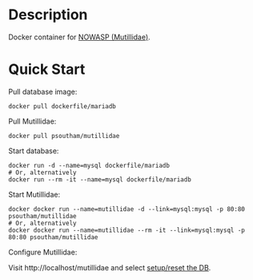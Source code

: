 Description
===========

Docker container for [NOWASP (Mutillidae)](http://sourceforge.net/projects/mutillidae/).


# Quick Start

Pull database image:

```shell
docker pull dockerfile/mariadb
```


Pull Mutillidae:

```shell
docker pull psoutham/mutillidae
```


Start database:

```shell
docker run -d --name=mysql dockerfile/mariadb
# Or, alternatively
docker run --rm -it --name=mysql dockerfile/mariadb
```


Start Mutillidae:

```shell
docker docker run --name=mutillidae -d --link=mysql:mysql -p 80:80 psoutham/mutillidae
# Or, alternatively
docker docker run --name=mutillidae --rm -it --link=mysql:mysql -p 80:80 psoutham/mutillidae
```

Configure Mutillidae:

Visit http://localhost/mutillidae and select [setup/reset the DB](http://localhost/mutillidae/set-up-database.php).
